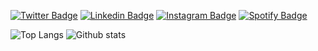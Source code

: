 [![Twitter Badge](https://img.shields.io/badge/-Twitter-1ca0f1?style=flat-square&labelColor=1ca0f1&logo=twitter&logoColor=white&link=https://twitter.com/wferreiracosta)](https://twitter.com/wferreiracosta) [![Linkedin Badge](https://img.shields.io/badge/-LinkedIn-00008B?style=flat-square&labelColor=00008B&logo=linkedin&logoColor=white&link=https://www.linkedin.com/in/wferreiracosta/)](https://www.linkedin.com/in/wferreiracosta/) [![Instagram Badge](https://img.shields.io/badge/-Instagram-C13584?style=flat-square&labelColor=C13584&logo=instagram&logoColor=white&link=https://www.instagram.com/wferreiracosta/)](https://www.instagram.com/wferreiracosta/) [![Spotify Badge](https://img.shields.io/badge/-Spotify-00FF7F?style=flat-square&labelColor=00FF7F&logo=spotify&logoColor=white&link=https://open.spotify.com/playlist/4jLWlN5Jx4zCbOqWN3V4yJ?si=5gYXnuyVQCSIICZYH4sSPg)](https://open.spotify.com/user/wferreiracosta?si=ZxJDxeg-RgO_94st4elExw)<br/>

![Top Langs](https://github-readme-stats.vercel.app/api/top-langs/?username=wferreiracosta&layout=compact&langs_count=10)
![Github stats](https://github-readme-stats.vercel.app/api?username=wferreiracosta&hide=issues&show_icons=true&hide_border=false&count_private=true&include_all_commits=true&line_height=24.5)
